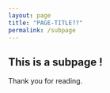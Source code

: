 ```yaml
---
layout: page
title: "PAGE-TITLE??"
permalink: /subpage
--- 
```


## This is a subpage !

Thank you for reading.
